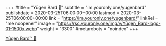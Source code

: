 +++
#title = "Yūgen Bard 🎻"
subtitle = "im.youronly.one/yugenbard"
publishdate = 2020-03-25T06:00:00+00:00
lastmod = 2020-03-25T06:00:00+00:00
link = "https://im.youronly.one/yugenbard/"
linkRel = "me noopener"
image = "https://rsc.youronly.one/img/y/Yūgen_Bard-logo-01-1500x.webp"
weight = "3300"
#metarobots = "noindex"
+++

[Yūgen Bard™ 🎻](https://im.youronly.one/yugenbard/ "Yūgen Bard™ 🎻")
